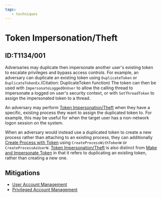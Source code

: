 ```yaml
---
tags:
   - techniques
---
```

# Token Impersonation/Theft
## ID:T1134/001
Adversaries may duplicate then impersonate another user's existing token to escalate privileges and bypass access controls. For example, an adversary can duplicate an existing token using `DuplicateToken` or `DuplicateTokenEx`.(Citation: DuplicateToken function) The token can then be used with `ImpersonateLoggedOnUser` to allow the calling thread to impersonate a logged on user's security context, or with `SetThreadToken` to assign the impersonated token to a thread.

An adversary may perform [Token Impersonation/Theft](/mitre/techniques/T1134/001) when they have a specific, existing process they want to assign the duplicated token to. For example, this may be useful for when the target user has a non-network logon session on the system.

When an adversary would instead use a duplicated token to create a new process rather than attaching to an existing process, they can additionally [Create Process with Token](/mitre/techniques/T1134/002) using `CreateProcessWithTokenW` or `CreateProcessAsUserW`. [Token Impersonation/Theft](/mitre/techniques/T1134/001) is also distinct from [Make and Impersonate Token](/mitre/techniques/T1134/003) in that it refers to duplicating an existing token, rather than creating a new one.
## Mitigations
* [User Account Management](mitigations/M1018)
* [Privileged Account Management](mitigations/M1026)
